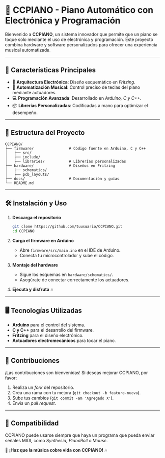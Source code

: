 # 🎹 CCPIANO - Piano Automático con Electrónica y Programación

Bienvenido a **CCPIANO**, un sistema innovador que permite que un piano se toque solo mediante el uso de electrónica y programación. Este proyecto combina hardware y software personalizados para ofrecer una experiencia musical automatizada.

---

## 🚀 Características Principales

- 🔧 **Arquitectura Electrónica**: Diseño esquemático en *Fritzing*.
- 🎼 **Automatización Musical**: Control preciso de teclas del piano mediante actuadores.
- 💻 **Programación Avanzada**: Desarrollado en *Arduino, C y C++*.
- 📦 **Librerías Personalizadas**: Codificadas a mano para optimizar el desempeño.

---

## 📁 Estructura del Proyecto

```
CCPIANO/
├── firmware/                # Código fuente en Arduino, C y C++
│   ├── src/
│   ├── include/
│   ├── libraries/           # Librerías personalizadas
├── hardware/                # Diseños en Fritzing
│   ├── schematics/
│   ├── pcb_layouts/
├── docs/                    # Documentación y guías
└── README.md
```

---

## 🛠 Instalación y Uso

1. **Descarga el repositorio**
   ```bash
   git clone https://github.com/tuusuario/CCPIANO.git
   cd CCPIANO
   ```
2. **Carga el firmware en Arduino**
   - Abre `firmware/src/main.ino` en el IDE de Arduino.
   - Conecta tu microcontrolador y sube el código.

3. **Montaje del hardware**
   - Sigue los esquemas en `hardware/schematics/`.
   - Asegúrate de conectar correctamente los actuadores.

4. **Ejecuta y disfruta** 🎶

---

## 🖥 Tecnologías Utilizadas

- **Arduino** para el control del sistema.
- **C y C++** para el desarrollo del firmware.
- **Fritzing** para el diseño electrónico.
- **Actuadores electromecánicos** para tocar el piano.

---

## 🤝 Contribuciones

¡Las contribuciones son bienvenidas! Si deseas mejorar CCPIANO, por favor:

1. Realiza un *fork* del repositorio.
2. Crea una rama con tu mejora (`git checkout -b feature-nueva`).
3. Sube tus cambios (`git commit -am 'Agregado X'`).
4. Envía un *pull request*.

---

## 🎵 Compatibilidad

CCPIANO puede usarse siempre que haya un programa que pueda enviar señales MIDI, como *Synthesia, PianoRoll* o *Mouse*.

🎵 **¡Haz que la música cobre vida con CCPIANO!** 🎶
